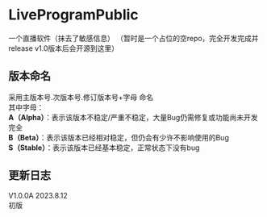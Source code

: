 # LiveProgramPublic
一个直播软件（抹去了敏感信息）
（暂时是一个占位的空repo，完全开发完成并release v1.0版本后会开源到这里）
## 版本命名
采用主版本号.次版本号.修订版本号+字母 命名  
其中字母：  
**A（Alpha）**：表示该版本不稳定/严重不稳定，大量Bug仍需修复或功能尚未开发完全  
**B（Beta）**：表示该版本已经相对稳定，但仍会有少许不影响使用的Bug  
**S（Stable）**：表示该版本已经基本稳定，正常状态下没有bug  
## 更新日志
V1.0.0A 2023.8.12  
初版
